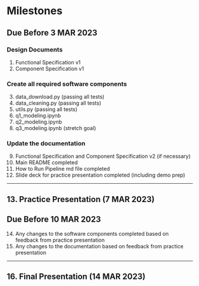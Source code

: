 # Milestones

## Due Before 3 MAR 2023

### Design Documents

1. Functional Specification v1
2. Component Specification v1

### Create all required software components

3. data_download.py (passing all tests)
4. data_cleaning.py (passing all tests)
5. utils.py (passing all tests)
6. q1_modeling.ipynb
7. q2_modeling.ipynb
8. q3_modeling.ipynb (stretch goal)

### Update the documentation

9. Functional Specification and Component Specification v2 (if necessary)
10. Main README completed
11. How to Run Pipeline md file completed
12. Slide deck for practice presentation completed (including demo prep)

---

## 13. Practice Presentation (7 MAR 2023)

## Due Before 10 MAR 2023

14. Any changes to the software components completed based on feedback from practice presentation
15. Any changes to the documentation based on feedback from practice presentation

---

## 16. Final Presentation (14 MAR 2023)
